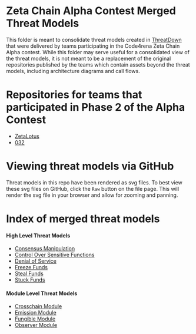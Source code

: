 # Zeta Chain Alpha Contest Merged Threat Models

This folder is meant to consolidate threat models created in [ThreatDown](https://threatdown.xyz/) that were delivered by teams participating in the Code4rena Zeta Chain Alpha contest.  While this folder may serve useful for a consolidated view of the threat models, it is not meant to be a replacement of the original repositories published by the teams which contain assets beyond the threat models, including architecture diagrams and call flows.

# Repositories for teams that participated in Phase 2 of the Alpha Contest

 - [ZetaLotus](https://github.com/BlockChomper/threats-zetachain/tree/main/BlockChomper-0xladboy-reentrant)
 - [032](https://github.com/O-Three-Two/2023-10-zetachain-alpha)


# Viewing threat models via GitHub

Threat models in this repo have been rendered as svg files.  To best view these svg files on GitHub, click the `Raw` button on the file page.  This will render the svg file in your browser and allow for zooming and panning.

# Index of merged threat models

#### High Level Threat Models

- [Consensus Manipulation](https://github.com/code-423n4/2023-11-zetachain/blob/main/threat_models/high_level_threat_modelling/consensus_manipulation/consensus_manipulation.svg)
- [Control Over Sensitive Functions](https://github.com/code-423n4/2023-11-zetachain/blob/main/threat_models/high_level_threat_modelling/control_over_sensitive_functions/control_over_sensitive.svg)
- [Denial of Service](https://github.com/code-423n4/2023-11-zetachain/blob/main/threat_models/high_level_threat_modelling/denial_of_service/dos.svg)
- [Freeze Funds](https://github.com/code-423n4/2023-11-zetachain/blob/main/threat_models/high_level_threat_modelling/freeze_funds/freeze_funds.svg)
- [Steal Funds](https://github.com/code-423n4/2023-11-zetachain/blob/main/threat_models/high_level_threat_modelling/steal_funds/steal_funds.svg)
- [Stuck Funds](https://github.com/code-423n4/2023-11-zetachain/blob/main/threat_models/high_level_threat_modelling/stuck_funds/stuck_funds.svg)

#### Module Level Threat Models

- [Crosschain Module](https://github.com/code-423n4/2023-11-zetachain/blob/main/threat_models/modules_level_threat_modelling/crosschain_module/crosschain_module.svg)
- [Emission Module](https://github.com/code-423n4/2023-11-zetachain/blob/main/threat_models/modules_level_threat_modelling/emission_module/emission_module.svg)
- [Fungible Module](https://github.com/code-423n4/2023-11-zetachain/blob/main/threat_models/modules_level_threat_modelling/fungible_module/fungible_module.svg)
- [Observer Module](https://github.com/code-423n4/2023-11-zetachain/blob/main/threat_models/modules_level_threat_modelling/observer_module/observer_module.svg)
